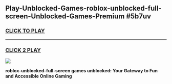 
## Play-Unblocked-Games-roblox-unblocked-full-screen-Unblocked-Games-Premium #5b7uv
<h3>
<a href="https://premium.freeplayer.one?title=roblox-unblocked-full-screen&ref=12M">CLICK TO PLAY</a></h3>
<hr>

<h3>
<a href="https://premium.freeplayer.one?title=roblox-unblocked-full-screen&ref=12M">CLICK 2 PLAY</a>
  
</h3>

<a href="https://premium.freeplayer.one?title=roblox-unblocked-full-screen&ref=12M"><img src="https://clearcache.store/games.png"></a>


**roblox-unblocked-full-screen games unblocked: Your Gateway to Fun and Accessible Online Gaming**
